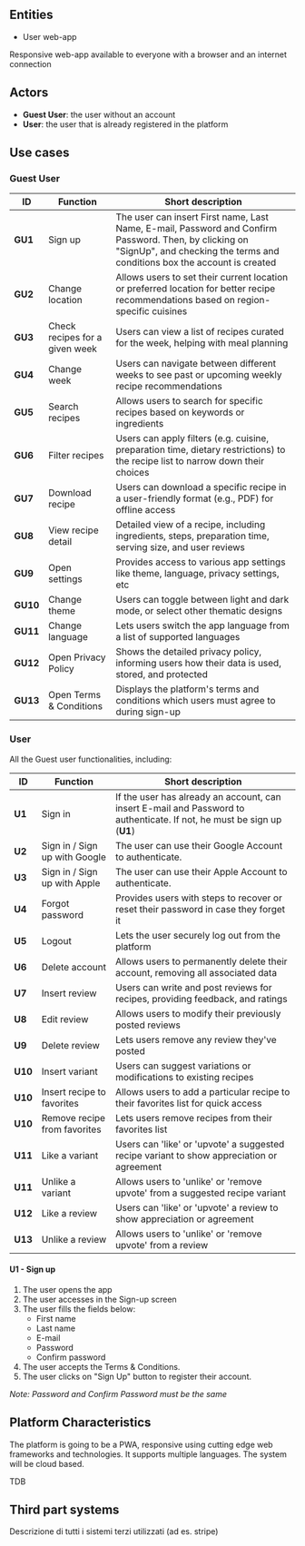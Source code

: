 ## Entities

- User web-app

Responsive web-app available to everyone with a browser and an internet connection

## Actors

- **Guest User**: the user without an account
- **User**: the user that is already registered in the platform


## Use cases

### Guest User

| ID       | Function                       | Short description                                                                                                                                                                 | 
|----------|--------------------------------|-----------------------------------------------------------------------------------------------------------------------------------------------------------------------------------|
| **GU1**  | Sign up                        | The user can insert First name, Last Name, E-mail, Password and Confirm Password. Then, by clicking on "SignUp", and checking the terms and conditions box the account is created |
| **GU2**  | Change location                | Allows users to set their current location or preferred location for better recipe recommendations based on region-specific cuisines                                              |
| **GU3**  | Check recipes for a given week | Users can view a list of recipes curated for the week, helping with meal planning                                                                                                 |
| **GU4**  | Change week                    | Users can navigate between different weeks to see past or upcoming weekly recipe recommendations                                                                                  |
| **GU5**  | Search recipes                 | Allows users to search for specific recipes based on keywords or ingredients                                                                                                      |
| **GU6**  | Filter recipes                 | Users can apply filters (e.g. cuisine, preparation time, dietary restrictions) to the recipe list to narrow down their choices                                                    |
| **GU7**  | Download recipe                | Users can download a specific recipe in a user-friendly format (e.g., PDF) for offline access                                                                                     |
| **GU8**  | View recipe detail             | Detailed view of a recipe, including ingredients, steps, preparation time, serving size, and user reviews                                                                         |
| **GU9**  | Open settings                  | Provides access to various app settings like theme, language, privacy settings, etc                                                                                               |
| **GU10** | Change theme                   | Users can toggle between light and dark mode, or select other thematic designs                                                                                                    |
| **GU11** | Change language                | Lets users switch the app language from a list of supported languages                                                                                                             |
| **GU12** | Open Privacy Policy            | Shows the detailed privacy policy, informing users how their data is used, stored, and protected                                                                                  |
| **GU13** | Open Terms & Conditions        | Displays the platform's terms and conditions which users must agree to during sign-up                                                                                             |


### User
All the Guest user functionalities, including:

| ID      | Function                      | Short description                                                                                                       | 
|---------|-------------------------------|-------------------------------------------------------------------------------------------------------------------------|
| **U1**  | Sign in                       | If the user has already an account, can insert E-mail and Password to authenticate. If not, he must be sign up (**U1**) |
| **U2**  | Sign in / Sign up with Google | The user can use their Google Account to authenticate.                                                                  |
| **U3**  | Sign in / Sign up with Apple  | The user can use their Apple Account to authenticate.                                                                   |
| **U4**  | Forgot password               | Provides users with steps to recover or reset their password in case they forget it                                     |
| **U5**  | Logout                        | Lets the user securely log out from the platform                                                                        |
| **U6**  | Delete account                | Allows users to permanently delete their account, removing all associated data                                          |
| **U7**  | Insert review                 | Users can write and post reviews for recipes, providing feedback, and ratings                                           |
| **U8**  | Edit review                   | Allows users to modify their previously posted reviews                                                                  |
| **U9**  | Delete review                 | Lets users remove any review they've posted                                                                             |
| **U10** | Insert variant                | Users can suggest variations or modifications to existing recipes                                                       |
| **U10** | Insert recipe to favorites    | Allows users to add a particular recipe to their favorites list for quick access                                        |
| **U10** | Remove recipe from favorites  | Lets users remove recipes from their favorites list                                                                     |
| **U11** | Like a variant                | Users can 'like' or 'upvote' a suggested recipe variant to show appreciation or agreement                               |
| **U11** | Unlike a variant              | Allows users to 'unlike' or 'remove upvote' from a suggested recipe variant                                             |
| **U12** | Like a review                 | Users can 'like' or 'upvote' a review to show appreciation or agreement                                                 |
| **U13** | Unlike a review               | Allows users to 'unlike' or 'remove upvote' from a review                                                               |


#### U1 - Sign up
1. The user opens the app
2. The user accesses in the Sign-up screen
3. The user fills the fields below:
   - First name
   - Last name
   - E-mail
   - Password
   - Confirm password
4. The user accepts the Terms & Conditions.
5. The user clicks on "Sign Up" button to register their account.

_Note: Password and Confirm Password must be the same_

## Platform Characteristics
The platform is going to be a PWA, responsive using cutting edge web frameworks and technologies.
It supports multiple languages.
The system will be cloud based.

TDB

## Third part systems
Descrizione di tutti i sistemi terzi utilizzati (ad es. stripe)
